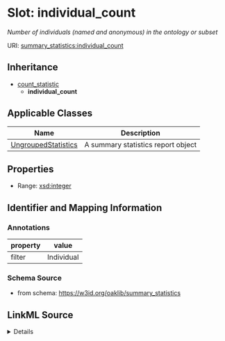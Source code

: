 # Slot: individual_count
_Number of individuals (named and anonymous) in the ontology or subset_


URI: [summary_statistics:individual_count](https://w3id.org/oaklib/summary_statistics.individual_count)




## Inheritance

* [count_statistic](count_statistic.md)
    * **individual_count**





## Applicable Classes

| Name | Description |
| --- | --- |
[UngroupedStatistics](UngroupedStatistics.md) | A summary statistics report object






## Properties

* Range: [xsd:integer](http://www.w3.org/2001/XMLSchema#integer)







## Identifier and Mapping Information





### Annotations

| property | value |
| --- | --- |
| filter | Individual |



### Schema Source


* from schema: https://w3id.org/oaklib/summary_statistics




## LinkML Source

<details>
```yaml
name: individual_count
annotations:
  filter:
    tag: filter
    value: Individual
description: Number of individuals (named and anonymous) in the ontology or subset
from_schema: https://w3id.org/oaklib/summary_statistics
rank: 1000
is_a: count_statistic
alias: individual_count
owner: UngroupedStatistics
domain_of:
- UngroupedStatistics
slot_group: individual_statistic_group
range: integer

```
</details>